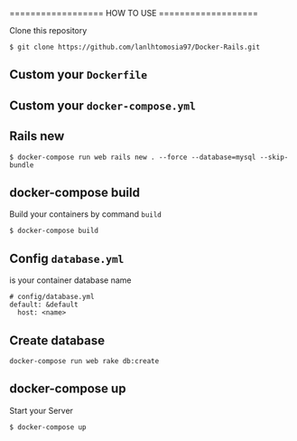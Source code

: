================== HOW TO USE ===================

Clone this repository

```
$ git clone https://github.com/lanlhtomosia97/Docker-Rails.git

```

## Custom your `Dockerfile`

## Custom your `docker-compose.yml`

## Rails new

```
$ docker-compose run web rails new . --force --database=mysql --skip-bundle
```

## docker-compose build
Build your containers by command `build`

```
$ docker-compose build
```

## Config `database.yml`
<name> is your container database name

```
# config/database.yml
default: &default
  host: <name>
```

## Create database 

```
docker-compose run web rake db:create
```

## docker-compose up
Start your Server

```
$ docker-compose up
```
